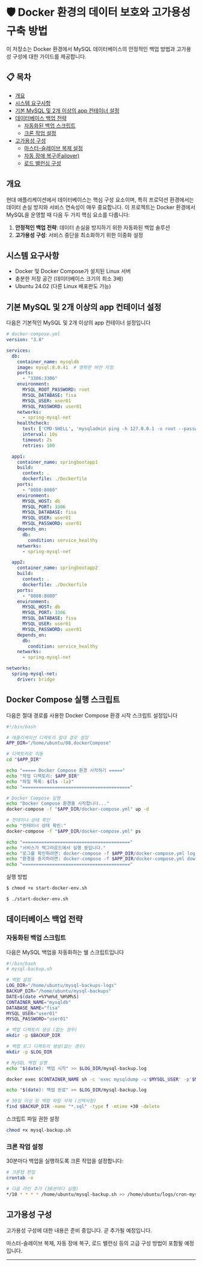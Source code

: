 # 🛡️ Docker 환경의 데이터 보호와 고가용성 구축 방법

이 저장소는 Docker 환경에서 MySQL 데이터베이스의 안정적인 백업 방법과 고가용성 구성에 대한 가이드를 제공합니다.

## 📋 목차

- [개요](#개요)
- [시스템 요구사항](#시스템-요구사항)
- [기본 MySQL 및 2개 이상의 app 컨테이너 설정](#기본-MySQL-및-2개-이상의-app-컨테이너-설정)
- [데이터베이스 백업 전략](#데이터베이스-백업-전략)
  - [자동화된 백업 스크립트](#자동화된-백업-스크립트)
  - [크론 작업 설정](#크론-작업-설정)
- [고가용성 구성](#고가용성-구성)
  - [마스터-슬레이브 복제 설정](#마스터-슬레이브-복제-설정)
  - [자동 장애 복구(Failover)](#자동-장애-복구failover)
  - [로드 밸런싱 구성](#로드-밸런싱-구성)

## 개요

현대 애플리케이션에서 데이터베이스는 핵심 구성 요소이며, 특히 프로덕션 환경에서는 데이터 손실 방지와 서비스 연속성이 매우 중요합니다. 이 프로젝트는 Docker 환경에서 MySQL을 운영할 때 다음 두 가지 핵심 요소를 다룹니다:

1. **안정적인 백업 전략**: 데이터 손실을 방지하기 위한 자동화된 백업 솔루션
2. **고가용성 구성**: 서비스 중단을 최소화하기 위한 이중화 설정

## 시스템 요구사항

- Docker 및 Docker Compose가 설치된 Linux 서버
- 충분한 저장 공간 (데이터베이스 크기의 최소 3배)
- Ubuntu 24.02 (다른 Linux 배포판도 가능)

## 기본 MySQL 및 2개 이상의 app 컨테이너 설정

다음은 기본적인 MySQL 및 2개 이상의 app 컨테이너 설정입니다

```yaml
# docker-compose.yml
version: "3.8"

services:
  db:
    container_name: mysqldb
    image: mysql:8.0.41  # 명확한 버전 지정
    ports:
      - "3306:3306"
    environment:
      MYSQL_ROOT_PASSWORD: root
      MYSQL_DATABASE: fisa
      MYSQL_USER: user01
      MYSQL_PASSWORD: user01
    networks:
      - spring-mysql-net
    healthcheck:
      test: ['CMD-SHELL', 'mysqladmin ping -h 127.0.0.1 -u root --password=$${MYSQL_ROOT_PASSWORD} || exit 1']
      interval: 10s
      timeout: 2s
      retries: 100

  app1:
    container_name: springbootapp1
    build:
      context: .
      dockerfile: ./Dockerfile
    ports:
      - "8080:8080"
    environment:
      MYSQL_HOST: db
      MYSQL_PORT: 3306
      MYSQL_DATABASE: fisa
      MYSQL_USER: user01
      MYSQL_PASSWORD: user01
    depends_on:
      db:
        condition: service_healthy
    networks:
      - spring-mysql-net

  app2:
    container_name: springbootapp2
    build:
      context: .
      dockerfile: ./Dockerfile
    ports:
      - "8088:8080"
    environment:
      MYSQL_HOST: db
      MYSQL_PORT: 3306
      MYSQL_DATABASE: fisa
      MYSQL_USER: user01
      MYSQL_PASSWORD: user01
    depends_on:
      db:
        condition: service_healthy
    networks:
      - spring-mysql-net

networks:
  spring-mysql-net:
    driver: bridge

```

## Docker Compose 실행 스크립트

다음은 절대 경로를 사용한 Docker Compose 환경 시작 스크립트 설정입니다 
```bash
#!/bin/bash

# 애플리케이션 디렉토리 절대 경로 설정
APP_DIR="/home/ubuntu/08.dockerCompose"

# 디렉토리로 이동
cd "$APP_DIR"

echo "===== Docker Compose 환경 시작하기 ====="
echo "작업 디렉토리: $APP_DIR"
echo "파일 목록: $(ls -la)"
echo "========================================"

# Docker Compose 실행
echo "Docker Compose 환경을 시작합니다..."
docker-compose -f "$APP_DIR/docker-compose.yml" up -d

# 컨테이너 상태 확인
echo "컨테이너 상태 확인:"
docker-compose -f "$APP_DIR/docker-compose.yml" ps

echo "========================================"
echo "서비스가 백그라운드에서 실행 중입니다."
echo "로그를 확인하려면: docker-compose -f $APP_DIR/docker-compose.yml logs -f"
echo "환경을 중지하려면: docker-compose -f $APP_DIR/docker-compose.yml down"
echo "========================================"
```

실행 방법
```bash
$ chmod +x start-docker-env.sh

$ ./start-docker-env.sh
```

## 데이터베이스 백업 전략

### 자동화된 백업 스크립트

다음은 MySQL 백업을 자동화하는 쉘 스크립트입니다

```bash
#!/bin/bash
# mysql-backup.sh

# 백업 설정
LOG_DIR="/home/ubuntu/mysql-backups-logs"
BACKUP_DIR="/home/ubuntu/mysql-backups"
DATE=$(date +%Y%m%d_%H%M%S)
CONTAINER_NAME="mysqldb"
DATABASE_NAME="fisa"
MYSQL_USER="user01"
MYSQL_PASSWORD="user01"

# 백업 디렉토리 생성 (없는 경우)
mkdir -p $BACKUP_DIR

# 백업 로그 디렉토리 생성(없는 경우)
mkdir -p $LOG_DIR

# MySQL 백업 실행
echo "$(date): 백업 시작" >> $LOG_DIR/mysql-backup.log

docker exec $CONTAINER_NAME sh -c 'exec mysqldump -u'$MYSQL_USER' -p'$MYSQL_PASSWORD' '$DATABASE_NAME'' > $BACKUP_DIR/$DATABASE_NAME-$DATE.sql

echo "$(date): 백업 완료" >> $LOG_DIR/mysql-backup.log

# 30일 이상 된 백업 파일 삭제 (선택사항)
find $BACKUP_DIR -name "*.sql" -type f -mtime +30 -delete

```

스크립트 파일 권한 설정
```bash
chmod +x mysql-backup.sh
```

### 크론 작업 설정

30분마다 백업을 실행하도록 크론 작업을 설정합니다:

```bash
# 크론탭 편집
crontab -e

# 다음 라인 추가 (30분마다 실행)
*/10 * * * * /home/ubuntu/mysql-backup.sh >> /home/ubuntu/logs/cron-mysql-backup.log 2>&1
```



## 고가용성 구성

고가용성 구성에 대한 내용은 준비 중입니다. 곧 추가될 예정입니다.

마스터-슬레이브 복제, 자동 장애 복구, 로드 밸런싱 등의 고급 구성 방법이 포함될 예정입니다.

---
